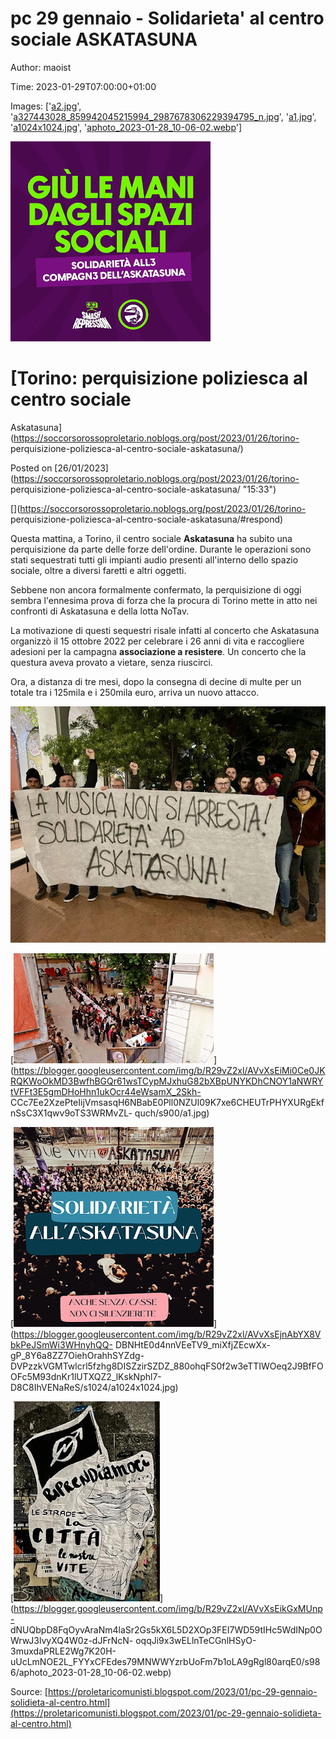 # pc 29 gennaio - Solidarieta' al centro sociale ASKATASUNA

Author: maoist

Time: 2023-01-29T07:00:00+01:00

Images: ['[a2.jpg](https://blogger.googleusercontent.com/img/b/R29vZ2xl/AVvXsEi1P5QLXiGCAAhNTgO4mmcI1FKKITLiQCQeP2qrTBUIrM1rpHOTezyEOgxX3GxU8_Jf4fM7R2oPnHPFfRXnkugcUaD_fL74-T8vEqsZfY12C0I-YQ32sIxIc2mMoFLvyQqJ96wtKPkS7Azk6wTuKBZRdqSRwdqq8XBseO9SWNHhgD8oIV3d6bK7YLUy/s320/a2.jpg)', '[a327443028_859942045215994_2987678306229394795_n.jpg](https://blogger.googleusercontent.com/img/b/R29vZ2xl/AVvXsEiuISNy6bFanuvAIEjV3yYX2jIOaH_Fg0_Bqe9hr5n-O_ixTqgWOo9wqz8ehCJIBQd3biHU4B8I6VQs_0HHjt255YAUspBg_bjgZRbGhxJrsvUBDKH9EoUnELrTctjcvkDZj4663yz1ab7k0hxNLevB0PIHeGBN_DBI4XPyCf8bGOh4FoNs3VrcIk_x/w640-h480/a327443028_859942045215994_2987678306229394795_n.jpg)', '[a1.jpg](https://blogger.googleusercontent.com/img/b/R29vZ2xl/AVvXsEiMi0Ce0JKRQKWoOkMD3BwfhBGQr61wsTCypMJxhuG82bXBpUNYKDhCNOY1aNWRYtVFFt3E5gmDHoHhn1ukOcr44eWsamX_2Skh-CCc7Ee2XzePteIijVmsasqH6NBabE0Pll0NZUl09K7xe6CHEUTrPHYXURgEkfnSsC3X1qwv9oTS3WRMvZL-quch/s320/a1.jpg)', '[a1024x1024.jpg](https://blogger.googleusercontent.com/img/b/R29vZ2xl/AVvXsEjnAbYX8VbkPeJSmWi3WHnyhQQ-DBNHtE0d4nnVEeTV9_miXfjZEcwXx-gP_8Y6a8ZZ7OiehOrahhSYZdg-DVPzzkVGMTwlcrl5fzhg8DISZzirSZDZ_880ohqFS0f2w3eTTIWOeq2J9BfFOOFc5M93dnKr1lUTXQZ2_lKskNphl7-D8C8IhVENaReS/s320/a1024x1024.jpg)', '[aphoto_2023-01-28_10-06-02.webp](https://blogger.googleusercontent.com/img/b/R29vZ2xl/AVvXsEikGxMUnp-dNUQbpD8FqOyvAraNm4laSr2Gs5kX6L5D2XOp3FEI7WD59tIHc5WdINp0OWrwJ3lvyXQ4W0z-dJFrNcN-oqqJi9x3wELlnTeCGnlHSyO-3muxdaPRLE2Wg7K20H-uUcLmNOE2L_FYYxCFEdes79MNWWYzrbUoFm7b1oLA9gRgl80arqE0/s320/aphoto_2023-01-28_10-06-02.webp)']

<!--METADATA-->

[![](../Images/a2.jpg)](https://blogger.googleusercontent.com/img/b/R29vZ2xl/AVvXsEi1P5QLXiGCAAhNTgO4mmcI1FKKITLiQCQeP2qrTBUIrM1rpHOTezyEOgxX3GxU8_Jf4fM7R2oPnHPFfRXnkugcUaD_fL74-T8vEqsZfY12C0I-YQ32sIxIc2mMoFLvyQqJ96wtKPkS7Azk6wTuKBZRdqSRwdqq8XBseO9SWNHhgD8oIV3d6bK7YLUy/s1024/a2.jpg)

# [Torino: perquisizione poliziesca al centro sociale
Askatasuna](https://soccorsorossoproletario.noblogs.org/post/2023/01/26/torino-
perquisizione-poliziesca-al-centro-sociale-askatasuna/)

Posted on
[26/01/2023](https://soccorsorossoproletario.noblogs.org/post/2023/01/26/torino-
perquisizione-poliziesca-al-centro-sociale-askatasuna/ "15:33")

[](https://soccorsorossoproletario.noblogs.org/post/2023/01/26/torino-
perquisizione-poliziesca-al-centro-sociale-askatasuna/#respond)

Questa mattina, a Torino, il centro sociale  **Askatasuna**  ha subito una
perquisizione da parte delle forze dell'ordine. Durante le operazioni sono
stati sequestrati tutti gli impianti audio presenti all'interno dello spazio
sociale, oltre a diversi faretti e altri oggetti.

Sebbene non ancora formalmente confermato, la perquisizione di oggi sembra
l'ennesima prova di forza che la procura di Torino mette in atto nei confronti
di Askatasuna e della lotta NoTav.

La motivazione di questi sequestri risale infatti al concerto che Askatasuna
organizzò il 15 ottobre 2022 per celebrare i 26 anni di vita e raccogliere
adesioni per la campagna  **associazione a resistere**. Un concerto che la
questura aveva provato a vietare, senza riuscirci.

Ora, a distanza di tre mesi, dopo la consegna di decine di multe per un totale
tra i 125mila e i 250mila euro, arriva un nuovo attacco.

[![](../Images/a327443028_859942045215994_2987678306229394795_n.jpg)](https://blogger.googleusercontent.com/img/b/R29vZ2xl/AVvXsEiuISNy6bFanuvAIEjV3yYX2jIOaH_Fg0_Bqe9hr5n-O_ixTqgWOo9wqz8ehCJIBQd3biHU4B8I6VQs_0HHjt255YAUspBg_bjgZRbGhxJrsvUBDKH9EoUnELrTctjcvkDZj4663yz1ab7k0hxNLevB0PIHeGBN_DBI4XPyCf8bGOh4FoNs3VrcIk_x/s1024/a327443028_859942045215994_2987678306229394795_n.jpg)

[![](../Images/a1.jpg)](https://blogger.googleusercontent.com/img/b/R29vZ2xl/AVvXsEiMi0Ce0JKRQKWoOkMD3BwfhBGQr61wsTCypMJxhuG82bXBpUNYKDhCNOY1aNWRYtVFFt3E5gmDHoHhn1ukOcr44eWsamX_2Skh-
CCc7Ee2XzePteIijVmsasqH6NBabE0Pll0NZUl09K7xe6CHEUTrPHYXURgEkfnSsC3X1qwv9oTS3WRMvZL-
quch/s900/a1.jpg)

  

[![](../Images/a1024x1024.jpg)](https://blogger.googleusercontent.com/img/b/R29vZ2xl/AVvXsEjnAbYX8VbkPeJSmWi3WHnyhQQ-
DBNHtE0d4nnVEeTV9_miXfjZEcwXx-gP_8Y6a8ZZ7OiehOrahhSYZdg-
DVPzzkVGMTwlcrl5fzhg8DISZzirSZDZ_880ohqFS0f2w3eTTIWOeq2J9BfFOOFc5M93dnKr1lUTXQZ2_lKskNphl7-D8C8IhVENaReS/s1024/a1024x1024.jpg)

  

[![](../ConvertedIMGs/aphoto_2023-01-28_10-06-02.png)](https://blogger.googleusercontent.com/img/b/R29vZ2xl/AVvXsEikGxMUnp-
dNUQbpD8FqOyvAraNm4laSr2Gs5kX6L5D2XOp3FEI7WD59tIHc5WdINp0OWrwJ3lvyXQ4W0z-dJFrNcN-
oqqJi9x3wELlnTeCGnlHSyO-3muxdaPRLE2Wg7K20H-uUcLmNOE2L_FYYxCFEdes79MNWWYzrbUoFm7b1oLA9gRgl80arqE0/s986/aphoto_2023-01-28_10-06-02.webp)

Source: [https://proletaricomunisti.blogspot.com/2023/01/pc-29-gennaio-solidieta-al-centro.html](https://proletaricomunisti.blogspot.com/2023/01/pc-29-gennaio-solidieta-al-centro.html)